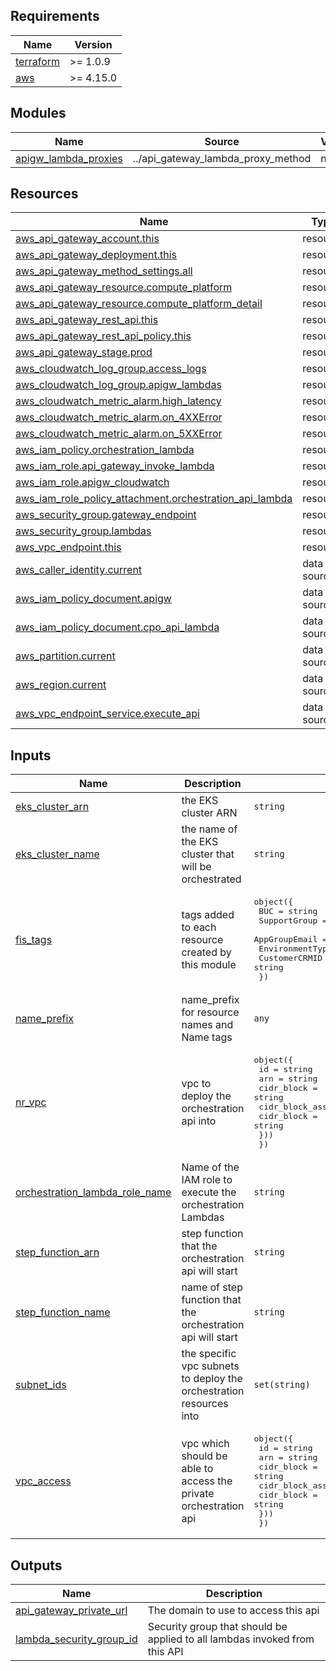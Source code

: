 <!-- BEGIN_TF_DOCS -->
## Requirements

| Name | Version |
|------|---------|
| <a name="requirement_terraform"></a> [terraform](#requirement\_terraform) | >= 1.0.9 |
| <a name="requirement_aws"></a> [aws](#requirement\_aws) | >= 4.15.0 |

## Modules

| Name | Source | Version |
|------|--------|---------|
| <a name="module_apigw_lambda_proxies"></a> [apigw\_lambda\_proxies](#module\_apigw\_lambda\_proxies) | ../api_gateway_lambda_proxy_method | n/a |

## Resources

| Name | Type |
|------|------|
| [aws_api_gateway_account.this](https://registry.terraform.io/providers/hashicorp/aws/latest/docs/resources/api_gateway_account) | resource |
| [aws_api_gateway_deployment.this](https://registry.terraform.io/providers/hashicorp/aws/latest/docs/resources/api_gateway_deployment) | resource |
| [aws_api_gateway_method_settings.all](https://registry.terraform.io/providers/hashicorp/aws/latest/docs/resources/api_gateway_method_settings) | resource |
| [aws_api_gateway_resource.compute_platform](https://registry.terraform.io/providers/hashicorp/aws/latest/docs/resources/api_gateway_resource) | resource |
| [aws_api_gateway_resource.compute_platform_detail](https://registry.terraform.io/providers/hashicorp/aws/latest/docs/resources/api_gateway_resource) | resource |
| [aws_api_gateway_rest_api.this](https://registry.terraform.io/providers/hashicorp/aws/latest/docs/resources/api_gateway_rest_api) | resource |
| [aws_api_gateway_rest_api_policy.this](https://registry.terraform.io/providers/hashicorp/aws/latest/docs/resources/api_gateway_rest_api_policy) | resource |
| [aws_api_gateway_stage.prod](https://registry.terraform.io/providers/hashicorp/aws/latest/docs/resources/api_gateway_stage) | resource |
| [aws_cloudwatch_log_group.access_logs](https://registry.terraform.io/providers/hashicorp/aws/latest/docs/resources/cloudwatch_log_group) | resource |
| [aws_cloudwatch_log_group.apigw_lambdas](https://registry.terraform.io/providers/hashicorp/aws/latest/docs/resources/cloudwatch_log_group) | resource |
| [aws_cloudwatch_metric_alarm.high_latency](https://registry.terraform.io/providers/hashicorp/aws/latest/docs/resources/cloudwatch_metric_alarm) | resource |
| [aws_cloudwatch_metric_alarm.on_4XXError](https://registry.terraform.io/providers/hashicorp/aws/latest/docs/resources/cloudwatch_metric_alarm) | resource |
| [aws_cloudwatch_metric_alarm.on_5XXError](https://registry.terraform.io/providers/hashicorp/aws/latest/docs/resources/cloudwatch_metric_alarm) | resource |
| [aws_iam_policy.orchestration_lambda](https://registry.terraform.io/providers/hashicorp/aws/latest/docs/resources/iam_policy) | resource |
| [aws_iam_role.api_gateway_invoke_lambda](https://registry.terraform.io/providers/hashicorp/aws/latest/docs/resources/iam_role) | resource |
| [aws_iam_role.apigw_cloudwatch](https://registry.terraform.io/providers/hashicorp/aws/latest/docs/resources/iam_role) | resource |
| [aws_iam_role_policy_attachment.orchestration_api_lambda](https://registry.terraform.io/providers/hashicorp/aws/latest/docs/resources/iam_role_policy_attachment) | resource |
| [aws_security_group.gateway_endpoint](https://registry.terraform.io/providers/hashicorp/aws/latest/docs/resources/security_group) | resource |
| [aws_security_group.lambdas](https://registry.terraform.io/providers/hashicorp/aws/latest/docs/resources/security_group) | resource |
| [aws_vpc_endpoint.this](https://registry.terraform.io/providers/hashicorp/aws/latest/docs/resources/vpc_endpoint) | resource |
| [aws_caller_identity.current](https://registry.terraform.io/providers/hashicorp/aws/latest/docs/data-sources/caller_identity) | data source |
| [aws_iam_policy_document.apigw](https://registry.terraform.io/providers/hashicorp/aws/latest/docs/data-sources/iam_policy_document) | data source |
| [aws_iam_policy_document.cpo_api_lambda](https://registry.terraform.io/providers/hashicorp/aws/latest/docs/data-sources/iam_policy_document) | data source |
| [aws_partition.current](https://registry.terraform.io/providers/hashicorp/aws/latest/docs/data-sources/partition) | data source |
| [aws_region.current](https://registry.terraform.io/providers/hashicorp/aws/latest/docs/data-sources/region) | data source |
| [aws_vpc_endpoint_service.execute_api](https://registry.terraform.io/providers/hashicorp/aws/latest/docs/data-sources/vpc_endpoint_service) | data source |

## Inputs

| Name | Description | Type | Default | Required |
|------|-------------|------|---------|:--------:|
| <a name="input_eks_cluster_arn"></a> [eks\_cluster\_arn](#input\_eks\_cluster\_arn) | the EKS cluster ARN | `string` | n/a | yes |
| <a name="input_eks_cluster_name"></a> [eks\_cluster\_name](#input\_eks\_cluster\_name) | the name of the EKS cluster that will be orchestrated | `string` | n/a | yes |
| <a name="input_fis_tags"></a> [fis\_tags](#input\_fis\_tags) | tags added to each resource created by this module | <pre>object({<br>    BUC             = string<br>    SupportGroup    = string<br>    AppGroupEmail   = string<br>    EnvironmentType = string<br>    CustomerCRMID   = string<br>  })</pre> | n/a | yes |
| <a name="input_name_prefix"></a> [name\_prefix](#input\_name\_prefix) | name\_prefix for resource names and Name tags | `any` | n/a | yes |
| <a name="input_nr_vpc"></a> [nr\_vpc](#input\_nr\_vpc) | vpc to deploy the orchestration api into | <pre>object({<br>    id         = string<br>    arn        = string<br>    cidr_block = string<br>    cidr_block_associations = set(object({<br>      cidr_block = string<br>    }))<br>  })</pre> | n/a | yes |
| <a name="input_orchestration_lambda_role_name"></a> [orchestration\_lambda\_role\_name](#input\_orchestration\_lambda\_role\_name) | Name of the IAM role to execute the orchestration Lambdas | `string` | n/a | yes |
| <a name="input_step_function_arn"></a> [step\_function\_arn](#input\_step\_function\_arn) | step function that the orchestration api will start | `string` | n/a | yes |
| <a name="input_step_function_name"></a> [step\_function\_name](#input\_step\_function\_name) | name of step function that the orchestration api will start | `string` | n/a | yes |
| <a name="input_subnet_ids"></a> [subnet\_ids](#input\_subnet\_ids) | the specific vpc subnets to deploy the orchestration resources into | `set(string)` | n/a | yes |
| <a name="input_vpc_access"></a> [vpc\_access](#input\_vpc\_access) | vpc which should be able to access the private orchestration api | <pre>object({<br>    id         = string<br>    arn        = string<br>    cidr_block = string<br>    cidr_block_associations = set(object({<br>      cidr_block = string<br>    }))<br>  })</pre> | n/a | yes |

## Outputs

| Name | Description |
|------|-------------|
| <a name="output_api_gateway_private_url"></a> [api\_gateway\_private\_url](#output\_api\_gateway\_private\_url) | The domain to use to access this api |
| <a name="output_lambda_security_group_id"></a> [lambda\_security\_group\_id](#output\_lambda\_security\_group\_id) | Security group that should be applied to all lambdas invoked from this API |
<!-- END_TF_DOCS -->